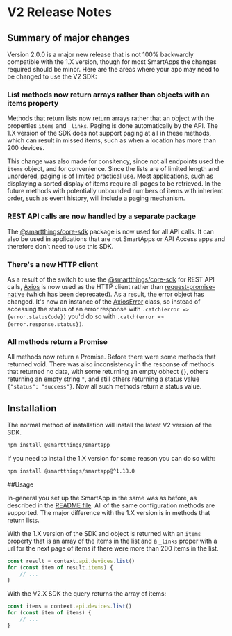 # V2 Release Notes

## Summary of major changes

Version 2.0.0 is a major new release that is not 100% backwardly compatible with the 1.X version, though for most
SmartApps the changes required should be minor. Here are the areas where your app may need to be changed
to use the V2 SDK:

### List methods now return arrays rather than objects with an items property
Methods that return lists now return arrays rather that an object with the properties `items` and `_links`. Paging
is done automatically by the API. The 1.X version of the SDK does not support paging at all in these methods, which
can result in missed items, such as when a location has more than 200 devices.

This change was also made for consitency, since not all endpoints used the `items`
object, and for convenience. Since the lists are of limited length and unordered,
paging is of limited practical use. Most applications, such as displaying a sorted display of items require all pages
to be retrieved. In the future methods with potentially unbounded numbers of items with inherient order, such as event
history, will include a paging mechanism.

### REST API calls are now handled by a separate package
The [@smartthings/core-sdk](https://www.npmjs.com/package/@smartthings/core-sdk) package is now used
for all API calls. It can also be used in applications that are not SmartApps or API Access apps and
therefore don't need to use this SDK.

### There's a new HTTP client
As a result of the switch to use the [@smartthings/core-sdk](https://www.npmjs.com/package/@smartthings/core-sdk)
for REST API calls, [Axios](https://www.npmjs.com/package/axios) is now used as the HTTP client rather than
[request-promise-native](https://www.npmjs.com/package/request-promise-native) (which has been deprecated). As a result, the error object has changed. It's now an instance of the
[AxiosError](https://github.com/axios/axios/blob/main/index.d.ts#L76-L92) class, so instead of accessing the
status of an error response with `.catch(error => {error.statusCode})` you'd do so with
`.catch(error => {error.response.status})`.

### All methods return a Promise
All methods now return a Promise. Before there were some methods that returned void. There was also inconsistency
in the response of methods that returned no data, with some returning an empty obhect `{}`, others returning an
empty string `"`, and still others returning a status value `{"status": "success"}`. Now all such methods return
a status value.

## Installation

The normal method of installation will install the latest V2 version of the SDK.
```bash
npm install @smartthings/smartapp
```
If you need to install the 1.X version for some reason you can do so with:
```bash
npm install @smartthings/smartapp@^1.18.0
```

##Usage

In-general you set up the SmartApp in the same was as before, as described in the
[README file](../README.md). All of the same configuration methods are supported. The major difference
with the 1.X version is in methods that return lists.

With the 1.X version of the SDK and object is returned with an `items` property that is an array of the
items in the list and a `_links` proper with a url for the next page of items if there were more than
200 items in the list.
```javascript
const result = context.api.devices.list()
for (const item of result.items) {
    // ...
}
```
With the V2.X SDK the query returns the array of items:
```javascript
const items = context.api.devices.list()
for (const item of items) {
    // ...
}
```
